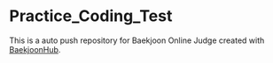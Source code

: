 # Practice_Coding_Test
This is a auto push repository for Baekjoon Online Judge created with [BaekjoonHub](https://github.com/BaekjoonHub/BaekjoonHub).
